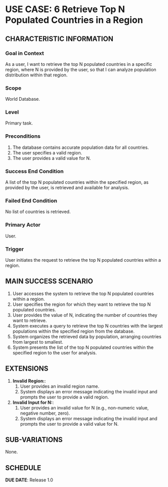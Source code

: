 # USE CASE: 6  Retrieve Top N Populated Countries in a Region

## CHARACTERISTIC INFORMATION

### Goal in Context

As a user, I want to retrieve the top N populated countries in a specific region, where N is provided by the user, so that I can analyze population distribution within that region.

### Scope

World Database.

### Level

Primary task.

### Preconditions

1. The database contains accurate population data for all countries.
2. The user specifies a valid region.
3. The user provides a valid value for N.

### Success End Condition

A list of the top N populated countries within the specified region, as provided by the user, is retrieved and available for analysis.

### Failed End Condition

No list of countries is retrieved.

### Primary Actor

User.

### Trigger

User initiates the request to retrieve the top N populated countries within a region.



## MAIN SUCCESS SCENARIO

1. User accesses the system to retrieve the top N populated countries within a region.
2. User specifies the region for which they want to retrieve the top N populated countries.
3. User provides the value of N, indicating the number of countries they want to retrieve.
4. System executes a query to retrieve the top N countries with the largest populations within the specified region from the database.
5. System organizes the retrieved data by population, arranging countries from largest to smallest.
6. System presents the list of the top N populated countries within the specified region to the user for analysis.

## EXTENSIONS

1. **Invalid Region:**:
    1. User provides an invalid region name.
    2. System displays an error message indicating the invalid input and prompts the user to provide a valid region.
2. **Invalid Input for N:**:
    1. User provides an invalid value for N (e.g., non-numeric value, negative number, zero).
    2. System displays an error message indicating the invalid input and prompts the user to provide a valid value for N.


## SUB-VARIATIONS

None.

## SCHEDULE

**DUE DATE**: Release 1.0